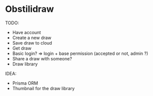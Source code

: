 # Obstilidraw

TODO:

- Have account
- Create a new draw
- Save draw to cloud
- Get draw
- Basic login? => login + base permission (accepted or not, admin ?)
- Share a draw with someone?
- Draw library

IDEA:

- Prisma ORM
- Thumbnail for the draw library
